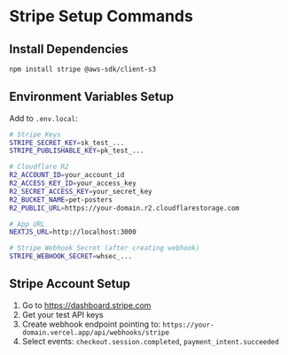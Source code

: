 # Stripe Setup Commands

## Install Dependencies
```bash
npm install stripe @aws-sdk/client-s3
```

## Environment Variables Setup
Add to `.env.local`:

```bash
# Stripe Keys
STRIPE_SECRET_KEY=sk_test_...
STRIPE_PUBLISHABLE_KEY=pk_test_...

# Cloudflare R2
R2_ACCOUNT_ID=your_account_id
R2_ACCESS_KEY_ID=your_access_key
R2_SECRET_ACCESS_KEY=your_secret_key
R2_BUCKET_NAME=pet-posters
R2_PUBLIC_URL=https://your-domain.r2.cloudflarestorage.com

# App URL
NEXTJS_URL=http://localhost:3000

# Stripe Webhook Secret (after creating webhook)
STRIPE_WEBHOOK_SECRET=whsec_...
```

## Stripe Account Setup
1. Go to https://dashboard.stripe.com
2. Get your test API keys
3. Create webhook endpoint pointing to: `https://your-domain.vercel.app/api/webhooks/stripe`
4. Select events: `checkout.session.completed`, `payment_intent.succeeded`
